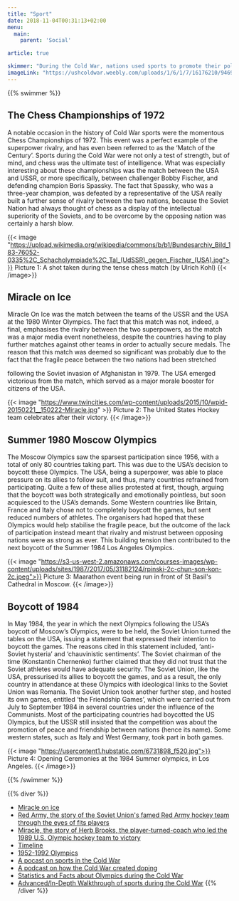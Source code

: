 ```yaml
---
title: "Sport"
date: 2018-11-04T00:31:13+02:00
menu:
  main:
    parent: 'Social'

article: true

skimmer: "During the Cold War, nations used sports to promote their political, social, and economic development. Between the end of World War II and the collapse of Communism, “Cold War sport” went beyond the bipolar USA-USSR rivalry to also include Africa, Asia, and Latin America. With success and failure measured every four years at the Olympic Games, sport assumed more significance during the Cold War than at any other time in its history."
imageLink: "https://ushcoldwar.weebly.com/uploads/1/6/1/7/16176210/9469936.jpg?504"
---
```

{{% swimmer %}}
## The Chess Championships of 1972

A notable occasion in the history of Cold War sports were the momentous Chess Championships of 1972.
This event was a perfect example of the superpower rivalry, and has even been referred to as the ‘Match of
the Century’. Sports during the Cold War were not only a test of strength, but of mind, and chess was the
ultimate test of intelligence. What was especially interesting about these championships was the match
between the USA and USSR, or more specifically, between challenger Bobby Fischer, and defending
champion Boris Spassky. The fact that Spassky, who was a three-year champion, was defeated by a
representative of the USA really built a further sense of rivalry between the two nations, because the Soviet
Nation had always thought of chess as a display of the intellectual superiority of the Soviets, and to be
overcome by the opposing nation was certainly a harsh blow.


{{< image "https://upload.wikimedia.org/wikipedia/commons/b/b1/Bundesarchiv_Bild_183-76052-0335%2C_Schacholympiade%2C_Tal_(UdSSR)_gegen_Fischer_(USA).jpg">}}
Picture 1: A shot taken during the tense chess match (by Ulrich Kohl)
{{< /image>}}

## Miracle on Ice

Miracle On Ice was the match between the teams of the USSR and the USA at the 1980 Winter Olympics.
The fact that this match was not, indeed, a final, emphasises the rivalry between the two superpowers, as
the match was a major media event nonetheless, despite the countries having to play further matches
against other teams in order to actually secure medals. The reason that this match was deemed so
significant was probably due to the fact that the fragile peace between the two nations had been stretched

following the Soviet invasion of Afghanistan in 1979. The USA emerged victorious from the match, which
served as a major morale booster for citizens of the USA.

{{< image "https://www.twincities.com/wp-content/uploads/2015/10/wpid-20150221__150222-Miracle.jpg" >}}
Picture 2: The United States Hockey team celebrates after their victory.
{{< /image>}}

## Summer 1980 Moscow Olympics

The Moscow Olympics saw the sparsest participation since 1956, with a total of only 80 countries taking
part. This was due to the USA’s decision to boycott these Olympics. The USA, being a superpower, was
able to place pressure on its allies to follow suit, and thus, many countries refrained from participating.
Quite a few of these allies protested at first, though, arguing that the boycott was both strategically and
emotionally pointless, but soon acquiesced to the USA’s demands. Some Western countries like Britain,
France and Italy chose not to completely boycott the games, but sent reduced numbers of athletes.
The organisers had hoped that these Olympics would help stabilise the fragile peace, but the outcome of
the lack of participation instead meant that rivalry and mistrust between opposing nations were as strong as
ever. This building tension then contributed to the next boycott of the Summer 1984 Los Angeles Olympics.

{{< image "https://s3-us-west-2.amazonaws.com/courses-images/wp-content/uploads/sites/1987/2017/05/31182124/rpinski-2c-chun-son-kon-2c.jpeg">}}
Picture 3: Maarathon event being run in front of St Basil's Cathedral in Moscow.
{{< /image>}}

## Boycott of 1984

In May 1984, the year in which the next Olympics following the USA’s boycott of Moscow’s Olympics, were
to be held, the Soviet Union turned the tables on the USA, issuing a statement that expressed their
intention to boycott the games. The reasons cited in this statement included, ‘anti-Soviet hysteria’ and
‘chauvinistic sentiments’. The Soviet chairman of the time (Konstantin Chernenko) further claimed that they
did not trust that the Soviet athletes would have adequate security. The Soviet Union, like the USA,
pressurised its allies to boycott the games, and as a result, the only country in attendance at these
Olympics with ideological links to the Soviet Union was Romania. The Soviet Union took another further
step, and hosted its own games, entitled ‘the Friendship Games’, which were carried out from July to
September 1984 in several countries under the influence of the Communists. Most of the participating
countries had boycotted the US Olympics, but the USSR still insisted that the competition was about the
promotion of peace and friendship between nations (hence its name). Some western states, such as Italy
and West Germany, took part in both games.

{{< image "https://usercontent1.hubstatic.com/6731898_f520.jpg">}}
Picture 4: Opening Ceremonies at the 1984 Summer olympics, in Los Angeles.
{{< /image>}}

{{% /swimmer %}}

{{% diver %}}
- [Miracle on ice](https://www.youtube.com/watch?v=8gfD134ED54)
- [Red Army, the story of the Soviet Union's famed Red Army hockey team through the eyes of fits players](https://www.imdb.com/title/tt3264102/)
- [Miracle, the story of Herb Brooks, the player-turned-coach who led the 1989 U.S. Olympic hockey team to victory](https://www.imdb.com/title/tt034825/)
- [Timeline](http://digitalarchive.wilsoncenter.org/theme/sport-in-the-cold-war)
- [1952-1992 Olympics](http://www.pbs.org/wnet/secrets/the-cold-war-sporting-front/53/)
- [A pocast on sports in the Cold War](https://soundcloud.com/coldwar-sport/the-cinematic-cold-war?in=the-wilson-center/sets/sport-in-the-cold-war)
- [A podcast on how the Cold War created doping](https://www.wnyc.org/story/how-cold-war-created-modern-sports-doping/)
- [Statistics and Facts about Olympics during the Cold War](http://proxy.espn.com/oly/summer08/fanguide/history?year=1980&amp;type=resume)
- [Advanced/In-Depth Walkthrough of sports during the Cold War](http://www.humankinetics.com/excerpts/excerpts/sport-in-the-cold-war)
{{% /diver %}}
